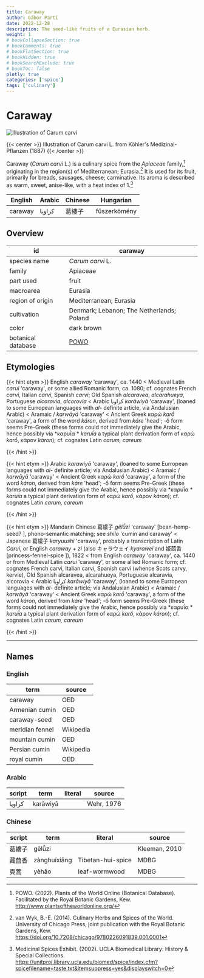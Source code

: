```yaml
---
title: Caraway
author: Gábor Parti
date: 2022-12-28
description: The seed-like fruits of a Eurasian herb.
weight: 1
# bookCollapseSection: true
# bookComments: true
# bookFlatSection: true
# bookHidden: true
# bookSearchExclude: true
# bookToc: false
plotly: true
categories: ['spice']
tags: ['culinary']
---
```


# Caraway

![Illustration of Carum carvi](/images/kohler/caraway.png)

{{< center >}}
Illustration of Carum carvi L. from Köhler's Medizinal-Pflanzen (1887)
{{< /center >}}

Caraway (*Carum carvi* L.) is a culinary spice from the *Apiaceae* family,[^powo] originating in the region(s) of Mediterranean; Eurasia.[^van_wyk_culinary_2014] It is used for its fruit, primarily for breads, sausages, cheese; carminative. Its aroma is described as warm, sweet, anise-like, with a heat index of 1.[^ucla_medicinal_2002]

|English|Arabic|Chinese|  Hungarian  |
|-------|------|-------|-------------|
|caraway|كراويا|  葛縷子  |fűszerkömény |

## Overview

|        id        |                      caraway                      |
|------------------|---------------------------------------------------|
|   species name   |                  *Carum carvi* L.                 |
|      family      |                      Apiaceae                     |
|     part used    |                       fruit                       |
|     macroarea    |                      Eurasia                      |
| region of origin |               Mediterranean; Eurasia              |
|    cultivation   |     Denmark; Lebanon; The Netherlands; Poland     |
|       color      |                     dark brown                    |
|botanical database|[POWO](https://powo.science.kew.org/taxon/839677-1)|

## Etymologies

{{< hint etym >}}
English *caraway* 'caraway', ca. 1440 < Medieval Latin *carui* 'caraway', or some allied Romanic form, ca. 1080; cf. cognates French *carvi*, Italian *carvi*, Spanish *carvi*; Old Spanish *alcaravea*, *alcarahueya*, Portuguese *alcaravia*, *alcorovia* < Arabic كراويا *karāwiyā* 'caraway', (loaned to some Eurropean languages with *al-* definite article, via Andalusian Arabic) < Aramaic / *karwāyā* 'caraway' < Ancient Greek καρώ *karṓ* 'caraway', a form of the word *káron*, derived from *káre* 'head'; -ṓ form seems Pre-Greek (these forms could not immediately give the Arabic, hence possibly via *καρυΐα * *karuḯa* a typical plant derivation form of καρώ *karṓ*, κάρον *káron*); cf. cognates Latin *carum, careum*



{{< /hint >}}

{{< hint etym >}}
Arabic *karawiyā* 'caraway', (loaned to some Eurropean languages with *al-* definite article; via Andalusian Arabic) < Aramaic / *karwāyā* 'caraway' < Ancient Greek καρώ *karṓ* 'caraway', a form of the word *káron*, derived from *káre* 'head'; -ṓ form seems Pre-Greek (these forms could not immediately give the Arabic, hence possibly via *καρυΐα * *karuḯa* a typical plant derivation form of καρώ *karṓ*, κάρον *káron*); cf. cognates Latin *carum, careum*



{{< /hint >}}

{{< hint etym >}}
Mandarin Chinese 葛縷子 *gě​lǚ​zi* 'caraway' [bean-hemp-seed? ], phono-semantic matching; see *shilo* 'cumin and caraway' < Japanese 葛縷子 *karyuushi* 'caraway', probably a transcription of Latin *Carui*, or English *caraway* + *zi* (also キャラウェイ *kyarawei* and 姫茴香 [princess-fennel-spice ]), 1822 < from English *caraway* 'caraway', ca. 1440 or from Medieval Latin *carui* 'caraway', or some allied Romanic form; cf. cognates French carvi, Italian carvi, Spanish carvi (whence Scots carvy, kervie), Old Spanish alcaravea, alcarahueya, Portuguese alcaravia, alcorovia < Arabic كراويا *karāwiyā* 'caraway', (loaned to some Eurropean languages with *al-* definite article; via Andalusian Arabic) < Aramaic / *karwāyā* 'caraway' < Ancient Greek καρώ *karṓ* 'caraway', a form of the word *káron*, derived from *káre* 'head'; -ṓ form seems Pre-Greek (these forms could not immediately give the Arabic, hence possibly via *καρυΐα * *karuḯa* a typical plant derivation form of καρώ *karṓ*, κάρον *káron*); cf. cognates Latin *carum, careum*



{{< /hint >}}

***

## Names

### English

|      term     |  source |
|---------------|---------|
|    caraway    |   OED   |
| Armenian cumin|   OED   |
|  caraway-seed |   OED   |
|meridian fennel|Wikipedia|
| mountain cumin|   OED   |
| Persian cumin |Wikipedia|
|  royal cumin  |   OED   |

### Arabic

|script|  term  |literal|  source  |
|------|--------|-------|----------|
|كراويا|karāwiyā|       |Wehr, 1976|

### Chinese

|script|    term    |     literal     |    source   |
|------|------------|-----------------|-------------|
|  葛縷子 |   gělǚzi   |                 |Kleeman, 2010|
|  藏茴香 |zànghuíxiāng|Tibetan-hui-spice|     MDBG    |
|  頁蒿  |    yèhāo   |  leaf-wormwood  |     MDBG    |

[^powo]: POWO. (2022). Plants of the World Online (Botanical Database). Facilitated by the Royal Botanic Gardens, Kew. http://www.plantsoftheworldonline.org/
[^van_wyk_culinary_2014]: van Wyk, B.-E. (2014). Culinary Herbs and Spices of the World. University of Chicago Press, joint publication with the Royal Botanic Gardens, Kew. https://doi.org/10.7208/chicago/9780226091839.001.0001
[^ucla_medicinal_2002]: Medicinal Spices Exhibit. (2002). UCLA Biomedical Library: History & Special Collections. https://unitproj.library.ucla.edu/biomed/spice/index.cfm?spicefilename=taste.txt&itemsuppress=yes&displayswitch=0

